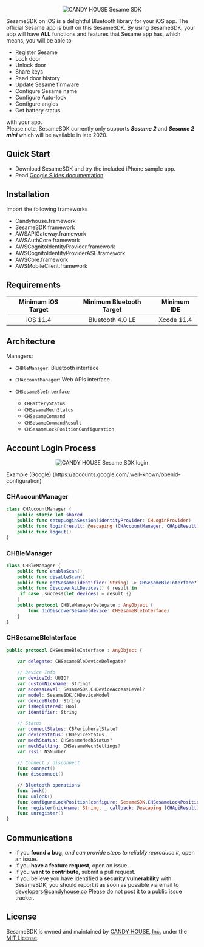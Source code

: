 <p align="center" >
  <img src="https://github.com/CANDY-HOUSE/SDK_iOS_Sesame_Demo/raw/master/SesameSDK_Swift.png" alt="CANDY HOUSE Sesame SDK" title="SesameSDK">
</p>


SesameSDK on iOS is a delightful Bluetooth library for your iOS app. The official Sesame app is built on this SesameSDK. By using SesameSDK, your app will have **ALL** functions and features that Sesame app has, which means, you will be able to

- Register Sesame
- Lock door
- Unlock door
- Share keys
- Read door history
- Update Sesame firmware
- Configure Sesame name
- Configure Auto-lock
- Configure angles
- Get battery status

with your app.<br>Please note, SesameSDK currently only supports ___Sesame 2___ and ___Sesame 2 mini___ which will be available in late 2020.


## Quick Start

- Download SesameSDK and try the included iPhone sample app.
- Read [Google Slides documentation](https://docs.google.com/presentation/d/1ms6W1ljdULRB0hyiKdXTzQwN9LeCVXVeEiwN1pF7_G4/edit?usp=sharing).


## Installation
Import the following frameworks

- Candyhouse.framework
- SesameSDK.framework
- AWSAPIGateway.framework
- AWSAuthCore.framework
- AWSCognitoIdentityProvider.framework
- AWSCognitoIdentityProviderASF.framework
- AWSCore.framework
- AWSMobileClient.framework

## Requirements

| Minimum iOS Target | Minimum Bluetooth Target | Minimum IDE |
|:------------------:|:------------------------:|:-----------:|
| iOS 11.4 | Bluetooth 4.0 LE | Xcode 11.4 | 


## Architecture

Managers:
* `CHBleManager`: Bluetooth interface
* `CHAccountManager`: Web APIs interface


* `CHSesameBleInterface`
    * `CHBatteryStatus`
    * `CHSesameMechStatus`
    * `CHSesameCommand`
    * `CHSesameCommandResult`
    * `CHSesameLockPositionConfiguration`


## Account Login Process
<p align="center" >
  <img src="https://cdn.shopify.com/s/files/1/0939/4828/files/candyhouse_login.png?899" alt="CANDY HOUSE Sesame SDK login" title="SesameSDK">
</p>
Example (Google) (https://accounts.google.com/.well-known/openid-configuration)


### CHAccountManager


```swift
class CHAccountManager {
    public static let shared
    public func setupLoginSession(identityProvider: CHLoginProvider)
    public func login(result: @escaping (CHAccountManager, CHApiResult) -> Void)
    public func logout()
}
```


### CHBleManager

```swift
class CHBleManager {
    public func enableScan()
    public func disableScan()
    public func getSesame(identifier: String) -> CHSesameBleInterface?
    public func discoverALLDevices() { result in 
     if case .success(let devices) = result {}
    }
    public protocol CHBleManagerDelegate : AnyObject {
        func didDiscoverSesame(device: CHSesameBleInterface)
    }
}
```

### CHSesameBleInterface


```swift
public protocol CHSesameBleInterface : AnyObject {

    var delegate: CHSesameBleDeviceDelegate?
    
    // Device Info
    var deviceId: UUID?
    var customNickname: String?
    var accessLevel: SesameSDK.CHDeviceAccessLevel?
    var model: SesameSDK.CHDeviceModel
    var deviceBleId: String
    var isRegistered: Bool
    var identifier: String
    
    // Status
    var connectStatus: CBPeripheralState?
    var deviceStatus: CHDeviceStatus
    var mechStatus: CHSesameMechStatus?
    var mechSetting: CHSesameMechSettings?
    var rssi: NSNumber
    
    // Connect / disconnect
    func connect() 
    func disconnect()

    // Bluetooth operations
    func lock() 
    func unlock() 
    func configureLockPosition(configure: SesameSDK.CHSesameLockPositionConfiguration) 
    func register(nickname: String, _ callback: @escaping (CHApiResult) -> Void) 
    func unregister() 
}
```

## Communications

- If you **found a bug**, _and can provide steps to reliably reproduce it_, open an issue.
- If you **have a feature request**, open an issue.
- If you **want to contribute**, submit a pull request.
- If you believe you have identified a **security vulnerability** with SesameSDK, you should report it as soon as possible via email to developers@candyhouse.co Please do not post it to a public issue tracker.

## License
SesameSDK is owned and maintained by [CANDY HOUSE, Inc.](https://jp.candyhouse.co/) under the [MIT License](https://github.com/CANDY-HOUSE/SDK_iOS_Sesame_Demo/blob/master/LICENSE).

